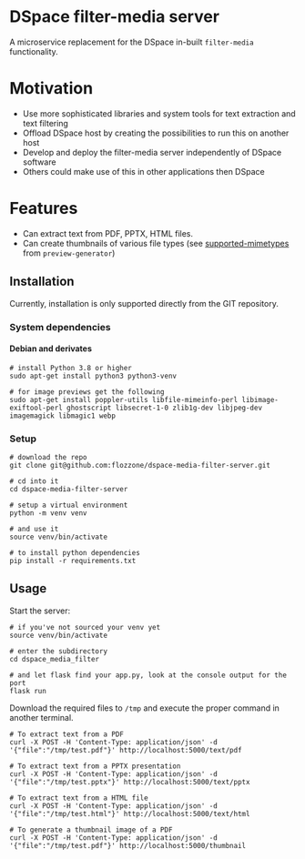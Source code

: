 # DSpace filter-media server

A microservice replacement for the DSpace in-built `filter-media` functionality.

# Motivation

* Use more sophisticated libraries and system tools for text extraction and text filtering
* Offload DSpace host by creating the possibilities to run this on another host
* Develop and deploy the filter-media server independently of DSpace software
* Others could make use of this in other applications then DSpace

# Features

* Can extract text from PDF, PPTX, HTML files.
* Can create thumbnails of various file types (see 
[supported-mimetypes](https://github.com/algoo/preview-generator/blob/develop/doc/supported_mimetypes.rst) from `preview-generator`)

## Installation

Currently, installation is only supported directly from the GIT repository.

### System dependencies

#### Debian and derivates

```shell
# install Python 3.8 or higher
sudo apt-get install python3 python3-venv

# for image previews get the following
sudo apt-get install poppler-utils libfile-mimeinfo-perl libimage-exiftool-perl ghostscript libsecret-1-0 zlib1g-dev libjpeg-dev imagemagick libmagic1 webp
```

### Setup

```shell
# download the repo
git clone git@github.com:flozzone/dspace-media-filter-server.git

# cd into it
cd dspace-media-filter-server

# setup a virtual environment
python -m venv venv

# and use it
source venv/bin/activate

# to install python dependencies
pip install -r requirements.txt
```

## Usage

Start the server:

```shell
# if you've not sourced your venv yet
source venv/bin/activate

# enter the subdirectory
cd dspace_media_filter

# and let flask find your app.py, look at the console output for the port
flask run
```
Download the required files to `/tmp` and execute the proper command in another terminal.

```shell
# To extract text from a PDF
curl -X POST -H 'Content-Type: application/json' -d '{"file":"/tmp/test.pdf"}' http://localhost:5000/text/pdf

# To extract text from a PPTX presentation
curl -X POST -H 'Content-Type: application/json' -d '{"file":"/tmp/test.pptx"}' http://localhost:5000/text/pptx

# To extract text from a HTML file
curl -X POST -H 'Content-Type: application/json' -d '{"file":"/tmp/test.html"}' http://localhost:5000/text/html

# To generate a thumbnail image of a PDF
curl -X POST -H 'Content-Type: application/json' -d '{"file":"/tmp/test.pdf"}' http://localhost:5000/thumbnail
```
